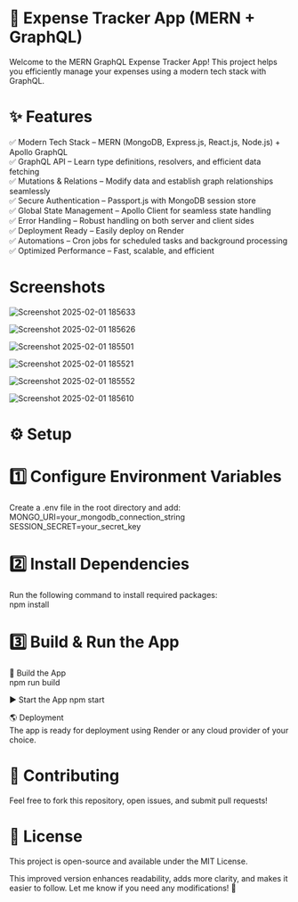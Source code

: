 # 🚀 Expense Tracker App (MERN + GraphQL)  
Welcome to the MERN GraphQL Expense Tracker App! This project helps you efficiently manage your expenses using a modern tech stack with GraphQL.  

# ✨ Features  
✅ Modern Tech Stack – MERN (MongoDB, Express.js, React.js, Node.js) + Apollo GraphQL  
✅ GraphQL API – Learn type definitions, resolvers, and efficient data fetching  
✅ Mutations & Relations – Modify data and establish graph relationships seamlessly  
✅ Secure Authentication – Passport.js with MongoDB session store  
✅ Global State Management – Apollo Client for seamless state handling  
✅ Error Handling – Robust handling on both server and client sides  
✅ Deployment Ready – Easily deploy on Render  
✅ Automations – Cron jobs for scheduled tasks and background processing  
✅ Optimized Performance – Fast, scalable, and efficient  

# Screenshots

![Screenshot 2025-02-01 185633](https://github.com/user-attachments/assets/6e1c2005-df13-4696-9274-b0c987bb5276)

![Screenshot 2025-02-01 185626](https://github.com/user-attachments/assets/25659964-64bb-42a1-adc8-1694d41d0f53)


![Screenshot 2025-02-01 185501](https://github.com/user-attachments/assets/20d30f9a-f674-4c25-8e7e-dfadb35496a3)

![Screenshot 2025-02-01 185521](https://github.com/user-attachments/assets/a5d51298-bc94-4921-826d-2a27d5e593b5)


![Screenshot 2025-02-01 185552](https://github.com/user-attachments/assets/aab27462-a574-4288-93c3-b0ef919b95d2)


![Screenshot 2025-02-01 185610](https://github.com/user-attachments/assets/1a9793e5-ece2-4d10-b0c8-8546bdfd0084)





# ⚙️ Setup    
# 1️⃣ Configure Environment Variables  

Create a .env file in the root directory and add:  
MONGO_URI=your_mongodb_connection_string  
SESSION_SECRET=your_secret_key  
# 2️⃣ Install Dependencies  
Run the following command to install required packages:  
npm install  

# 3️⃣ Build & Run the App  
🔨 Build the App  
npm run build

▶️ Start the App
npm start

🌎 Deployment  
The app is ready for deployment using Render or any cloud provider of your choice.  

# 🤝 Contributing  
Feel free to fork this repository, open issues, and submit pull requests!  

# 📜 License  
This project is open-source and available under the MIT License.  
  
This improved version enhances readability, adds more clarity, and makes it easier to follow. Let me know if you need any modifications! 🚀  
